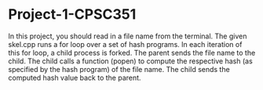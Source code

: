 # Project-1-CPSC351
 In this project, you should read in a file name from the terminal. The given skel.cpp runs a for loop over a set of hash programs. In each iteration of this for loop, a child process is forked. The parent sends the file name to the child. The child calls a function (popen) to compute the respective hash (as specified by the hash program) of the file name. The child sends the computed hash value back to the parent.
